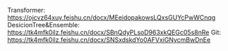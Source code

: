 Transformer: https://ojcvz64xuy.feishu.cn/docx/MEeidopakowsLQxsGUYcPwWCnqg
DesicionTree&Ensemble: https://tk4mfk0ilz.feishu.cn/docx/SBnQdyPLsoD963xkQEGc05s8nRe
Git: https://tk4mfk0ilz.feishu.cn/docx/SNSxdskdYo0AFVxiGNycmBwDnEe
